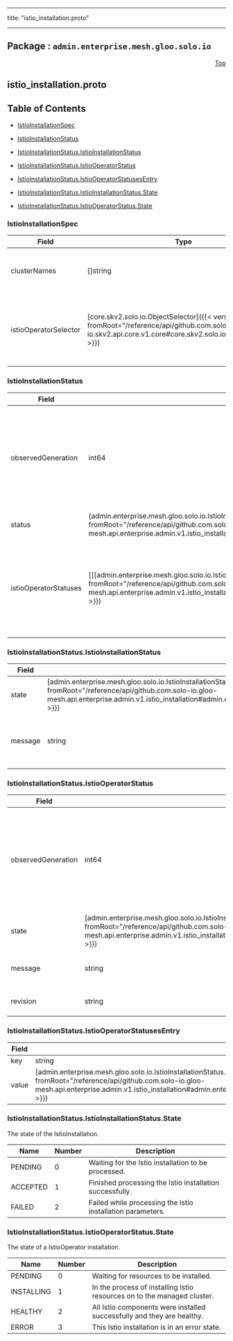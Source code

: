
---

title: "istio_installation.proto"

---

## Package : `admin.enterprise.mesh.gloo.solo.io`



<a name="top"></a>

<a name="API Reference for istio_installation.proto"></a>
<p align="right"><a href="#top">Top</a></p>

## istio_installation.proto


## Table of Contents
  - [IstioInstallationSpec](#admin.enterprise.mesh.gloo.solo.io.IstioInstallationSpec)
  - [IstioInstallationStatus](#admin.enterprise.mesh.gloo.solo.io.IstioInstallationStatus)
  - [IstioInstallationStatus.IstioInstallationStatus](#admin.enterprise.mesh.gloo.solo.io.IstioInstallationStatus.IstioInstallationStatus)
  - [IstioInstallationStatus.IstioOperatorStatus](#admin.enterprise.mesh.gloo.solo.io.IstioInstallationStatus.IstioOperatorStatus)
  - [IstioInstallationStatus.IstioOperatorStatusesEntry](#admin.enterprise.mesh.gloo.solo.io.IstioInstallationStatus.IstioOperatorStatusesEntry)

  - [IstioInstallationStatus.IstioInstallationStatus.State](#admin.enterprise.mesh.gloo.solo.io.IstioInstallationStatus.IstioInstallationStatus.State)
  - [IstioInstallationStatus.IstioOperatorStatus.State](#admin.enterprise.mesh.gloo.solo.io.IstioInstallationStatus.IstioOperatorStatus.State)






<a name="admin.enterprise.mesh.gloo.solo.io.IstioInstallationSpec"></a>

### IstioInstallationSpec



| Field | Type | Label | Description |
| ----- | ---- | ----- | ----------- |
| clusterNames | []string | repeated | The clusters where the IstioOperators should be installed. |
  | istioOperatorSelector | [core.skv2.solo.io.ObjectSelector]({{< versioned_link_path fromRoot="/reference/api/github.com.solo-io.skv2.api.core.v1.core#core.skv2.solo.io.ObjectSelector" >}}) |  | Selector for the IstioOperator CRs that should be installed on the managed clusters. |
  





<a name="admin.enterprise.mesh.gloo.solo.io.IstioInstallationStatus"></a>

### IstioInstallationStatus



| Field | Type | Label | Description |
| ----- | ---- | ----- | ----------- |
| observedGeneration | int64 |  | The most recent generation observed in the the IstioInstallation metadata. If the `observedGeneration` does not match `metadata.generation`, Gloo Mesh has not processed the most recent version of this resource. |
  | status | [admin.enterprise.mesh.gloo.solo.io.IstioInstallationStatus.IstioInstallationStatus]({{< versioned_link_path fromRoot="/reference/api/github.com.solo-io.gloo-mesh.api.enterprise.admin.v1.istio_installation#admin.enterprise.mesh.gloo.solo.io.IstioInstallationStatus.IstioInstallationStatus" >}}) |  | The status of processing the Istio installation. |
  | istioOperatorStatuses | [][admin.enterprise.mesh.gloo.solo.io.IstioInstallationStatus.IstioOperatorStatusesEntry]({{< versioned_link_path fromRoot="/reference/api/github.com.solo-io.gloo-mesh.api.enterprise.admin.v1.istio_installation#admin.enterprise.mesh.gloo.solo.io.IstioInstallationStatus.IstioOperatorStatusesEntry" >}}) | repeated | The status of each IstioOperator that should be installed by Gloo Mesh, where the key is the concatenation of the IstioOperator's name, namespace, and cluster and the value is the operator's status. |
  





<a name="admin.enterprise.mesh.gloo.solo.io.IstioInstallationStatus.IstioInstallationStatus"></a>

### IstioInstallationStatus.IstioInstallationStatus



| Field | Type | Label | Description |
| ----- | ---- | ----- | ----------- |
| state | [admin.enterprise.mesh.gloo.solo.io.IstioInstallationStatus.IstioInstallationStatus.State]({{< versioned_link_path fromRoot="/reference/api/github.com.solo-io.gloo-mesh.api.enterprise.admin.v1.istio_installation#admin.enterprise.mesh.gloo.solo.io.IstioInstallationStatus.IstioInstallationStatus.State" >}}) |  | The current state of the IstioOperator. |
  | message | string |  | A human readable message about the current state of the IstioInstallation. |
  





<a name="admin.enterprise.mesh.gloo.solo.io.IstioInstallationStatus.IstioOperatorStatus"></a>

### IstioInstallationStatus.IstioOperatorStatus



| Field | Type | Label | Description |
| ----- | ---- | ----- | ----------- |
| observedGeneration | int64 |  | The most recent generation observed in the the IstioOperator metadata. If the `observedGeneration` does not match `metadata.generation`, Gloo Mesh has not processed the most recent version of this resource. |
  | state | [admin.enterprise.mesh.gloo.solo.io.IstioInstallationStatus.IstioOperatorStatus.State]({{< versioned_link_path fromRoot="/reference/api/github.com.solo-io.gloo-mesh.api.enterprise.admin.v1.istio_installation#admin.enterprise.mesh.gloo.solo.io.IstioInstallationStatus.IstioOperatorStatus.State" >}}) |  | The current state of the IstioOperator. |
  | message | string |  | A human readable message about the current state of the IstioOperator. |
  | revision | string |  | The revision tag for the associated Istio components. |
  





<a name="admin.enterprise.mesh.gloo.solo.io.IstioInstallationStatus.IstioOperatorStatusesEntry"></a>

### IstioInstallationStatus.IstioOperatorStatusesEntry



| Field | Type | Label | Description |
| ----- | ---- | ----- | ----------- |
| key | string |  |  |
  | value | [admin.enterprise.mesh.gloo.solo.io.IstioInstallationStatus.IstioOperatorStatus]({{< versioned_link_path fromRoot="/reference/api/github.com.solo-io.gloo-mesh.api.enterprise.admin.v1.istio_installation#admin.enterprise.mesh.gloo.solo.io.IstioInstallationStatus.IstioOperatorStatus" >}}) |  |  |
  




 <!-- end messages -->


<a name="admin.enterprise.mesh.gloo.solo.io.IstioInstallationStatus.IstioInstallationStatus.State"></a>

### IstioInstallationStatus.IstioInstallationStatus.State
The state of the IstioInstallation.

| Name | Number | Description |
| ---- | ------ | ----------- |
| PENDING | 0 | Waiting for the Istio installation to be processed. |
| ACCEPTED | 1 | Finished processing the Istio installation successfully. |
| FAILED | 2 | Failed while processing the Istio installation parameters. |



<a name="admin.enterprise.mesh.gloo.solo.io.IstioInstallationStatus.IstioOperatorStatus.State"></a>

### IstioInstallationStatus.IstioOperatorStatus.State
The state of a IstioOperator installation.

| Name | Number | Description |
| ---- | ------ | ----------- |
| PENDING | 0 | Waiting for resources to be installed. |
| INSTALLING | 1 | In the process of installing Istio resources on to the managed cluster. |
| HEALTHY | 2 | All Istio components were installed successfully and they are healthy. |
| ERROR | 3 | This Istio installation is in an error state. |


 <!-- end enums -->

 <!-- end HasExtensions -->

 <!-- end services -->

